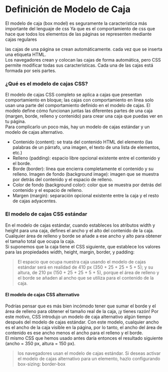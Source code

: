 # Definición de Modelo de Caja  
El modelo de caja (box model) es seguramente la característica más importante del lenguaje de css Ya que es el comportamiento de css que hace que todos los elementos de las páginas se representen mediante cajas regulares


las cajas de una página se crean automáticamente. cada vez que se inserta una etiqueta HTML.  
Los navegadores crean y colocan las cajas de forma automática, pero CSS permite modificar todas sus características. Cada una de las cajas está formada por seis partes.

### ¿Qué es el modelo de cajas CSS?
El modelo de cajas CSS completo se aplica a cajas que presentan comportamiento en bloque; las cajas con comportamiento en línea solo usan una parte del comportamiento definido en el modelo de cajas.  El modelo define cómo funcionan juntas las diferentes partes de una caja (margen, borde, relleno y contenido) para crear una caja que puedas ver en tu página.  
Para complicarlo un poco más, hay un modelo de cajas estándar y un modelo de cajas alternativo.

* Contenido (content): se trata del contenido HTML del elemento (las palabras de un párrafo, una imagen, el texto de una lista de elementos, etc.)
* Relleno (padding): espacio libre opcional existente entre el contenido y el borde.
* Borde (border): línea que encierra completamente el contenido y su relleno.
Imagen de fondo (background image): imagen que se muestra por detrás del contenido y el espacio de relleno.
* Color de fondo (background color): color que se muestra por detrás del contenido y el espacio de relleno.
* Margen (margin): separación opcional existente entre la caja y el resto de cajas adyacentes.

### El modelo de cajas CSS estándar
En el modelo de cajas estándar, cuando estableces los atributos width y height para una caja, defines el ancho y el alto del contenido de la caja.  
Cualquier área de relleno y borde se añade a ese ancho y alto para obtener el tamaño total que ocupa la caja.  
Si suponemos que la caja tiene el CSS siguiente, que establece los valores para las propiedades width, height, margin, border, y padding:
 

>El espacio que ocupa nuestra caja usando el modelo de cajas estándar será en realidad de 410 px (350 + 25 + 25 + 5 + 5); y su altura, de 210 px (150 + 25 + 25 + 5 + 5), porque el área de relleno y el borde se añaden al ancho que se utiliza para el contenido de la caja.

#### El modelo de cajas CSS alternativo
Podrías pensar que es más bien incómodo tener que sumar el borde y el área de relleno para obtener el tamaño real de la caja, ¡y tienes razón! Por este motivo, CSS introdujo un modelo de caja alternativo algún tiempo después del modelo de cajas estándar. Con este modelo, cualquier ancho es el ancho de la caja visible en la página, por lo tanto, el ancho del área de contenido es ese ancho menos el ancho para el relleno y el borde.  
El mismo CSS que hemos usado antes daría entonces el resultado siguiente (ancho = 350 px, altura = 150 px).

>los navegadores usan el modelo de cajas estándar. Si deseas activar el modelo de cajas alternativo para un elemento, hazlo configurando box-sizing: border-box
 
